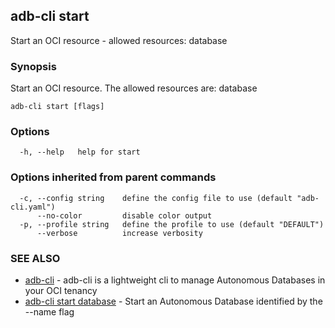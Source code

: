 ## adb-cli start

Start an OCI resource - allowed resources: database

### Synopsis

Start an OCI resource.
The allowed resources are: database

```
adb-cli start [flags]
```

### Options

```
  -h, --help   help for start
```

### Options inherited from parent commands

```
  -c, --config string    define the config file to use (default "adb-cli.yaml")
      --no-color         disable color output
  -p, --profile string   define the profile to use (default "DEFAULT")
      --verbose          increase verbosity
```

### SEE ALSO

* [adb-cli](adb-cli.md)	 - adb-cli is a lightweight cli to manage Autonomous Databases in your OCI tenancy
* [adb-cli start database](adb-cli_start_database.md)	 - Start an Autonomous Database identified by the --name flag

